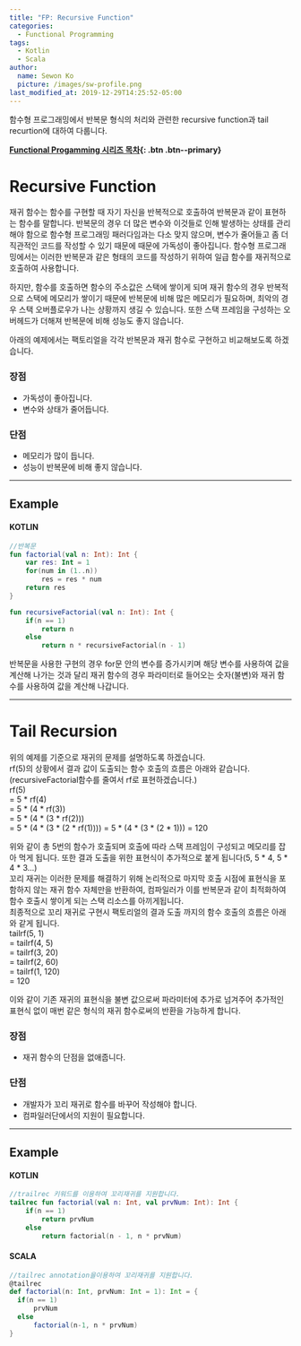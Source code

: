 ```yaml
---
title: "FP: Recursive Function"
categories:
  - Functional Programming
tags:
  - Kotlin
  - Scala
author:
  name: Sewon Ko
  picture: /images/sw-profile.png
last_modified_at: 2019-12-29T14:25:52-05:00
---
```


함수형 프로그래밍에서 반복문 형식의 처리와 관련한 recursive function과 tail recurtion에 대하여 다룹니다.    

**[Functional Progamming 시리즈 목차](https://dream365.github.io/functional%20programming/fp-content/){: .btn .btn--primary}**<br>    

# Recursive Function 
재귀 함수는 함수를 구현할 때 자기 자신을 반복적으로 호출하여 반복문과 같이 표현하는 함수를 말합니다. 반복문의 경우 더 많은 변수와 이것들로 인해 발생하는 상태를 관리해야 함으로 함수형 프로그래밍 패러다임과는 다소 맞지 않으며, 변수가 줄어들고 좀 더 직관적인 코드를 작성할 수 있기 때문에 때문에 가독성이 좋아집니다. 함수형 프로그래밍에서는 이러한 반복문과 같은 형태의 코드를 작성하기 위하여 일급 함수를 재귀적으로 호출하여 사용합니다.  

하지만, 함수를 호출하면 함수의 주소값은 스택에 쌓이게 되며 재귀 함수의 경우 반복적으로 스택에 메모리가 쌓이기 때문에 반복문에 비해 많은 메모리가 필요하며, 최악의 경우 스택 오버플로우가 나는 상황까지 생길 수 있습니다. 또한 스택 프레임을 구성하는 오버헤드가 더해져 반복문에 비해 성능도 좋지 않습니다.  

아래의 예제에서는 팩토리얼을 각각 반복문과 재귀 함수로 구현하고 비교해보도록 하겠습니다.

### 장점
- 가독성이 좋아집니다.
- 변수와 상태가 줄어듭니다.

### 단점
- 메모리가 많이 듭니다.
- 성능이 반복문에 비해 좋지 않습니다.

---
## Example
#### KOTLIN
```kotlin
//반복문
fun factorial(val n: Int): Int {
    var res: Int = 1
    for(num in (1..n)) 
        res = res * num
    return res
}

fun recursiveFactorial(val n: Int): Int {
    if(n == 1)
        return n
    else 
        return n * recursiveFactorial(n - 1)
```

반복문을 사용한 구현의 경우 for문 안의 변수를 증가시키며 해당 변수를 사용하여 값을 계산해 나가는 것과 달리 재귀 함수의 경우 파라미터로 들어오는 숫자(불변)와 재귀 함수를 사용하여 값을 계산해 나갑니다.

---
# Tail Recursion
위의 예제를 기준으로 재귀의 문제를 설명하도록 하겠습니다.  
rf(5)의 상황에서 결과 값이 도출되는 함수 호출의 흐름은 아래와 같습니다.(recursiveFactorial함수를 줄여서 rf로 표현하겠습니다.)   
rf(5)  
= 5 * rf(4)  
= 5 * (4 * rf(3))  
= 5 * (4 * (3 * rf(2)))  
= 5 * (4 * (3 * (2 * rf(1))))
= 5 * (4 * (3 * (2 * 1)))
= 120

위와 같이 총 5번의 함수가 호출되며 호출에 따라 스택 프레임이 구성되고 메모리를 잡아 먹게 됩니다. 또한 결과 도출을 위한 표현식이 추가적으로 붙게 됩니다(5, 5 * 4, 5 * 4 * 3...)  
꼬리 재귀는 이러한 문제를 해결하기 위해 논리적으로 마지막 호출 시점에 표현식을 포함하지 않는 재귀 함수 자체만을 반환하여, 컴파일러가 이를 반복문과 같이 최적화하여 함수 호출시 쌓이게 되는 스택 리소스를 아끼게됩니다.  
최종적으로 꼬리 재귀로 구현시 팩토리얼의 결과 도출 까지의 함수 호출의 흐름은 아래와 같게 됩니다.  
tailrf(5, 1)  
= tailrf(4, 5)  
= tailrf(3, 20)  
= tailrf(2, 60)  
= tailrf(1, 120)  
= 120  

이와 같이 기존 재귀의 표현식을 불변 값으로써 파라미터에 추가로 넘겨주어 추가적인 표현식 없이 매번 같은 형식의 재귀 함수로써의 반환을 가능하게 합니다.

### 장점
- 재귀 함수의 단점을 없애줍니다.

### 단점
- 개발자가 꼬리 재귀로 함수를 바꾸어 작성해야 합니다.
- 컴파일러단에서의 지원이 필요합니다.

---
## Example
#### KOTLIN
```kotlin
//trailrec 키워드를 이용하여 꼬리재귀를 지원합니다.
tailrec fun factorial(val n: Int, val prvNum: Int): Int {
    if(n == 1)
        return prvNum
    else 
        return factorial(n - 1, n * prvNum)
```

#### SCALA
```scala
//tailrec annotation을이용하여 꼬리재귀를 지원합니다.    
@tailrec
def factorial(n: Int, prvNum: Int = 1): Int = {
  if(n == 1)
      prvNum
  else
      factorial(n-1, n * prvNum)
}
```

